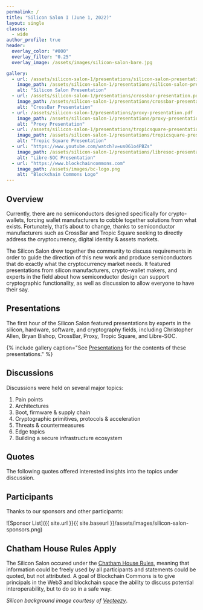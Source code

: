 ```yaml
---
permalink: /
title: "Silicon Salon I (June 1, 2022)"
layout: single
classes:
  - wide
author_profile: true
header:
  overlay_color: "#000"
  overlay_filter: "0.25"
  overlay_image: /assets/images/silicon-salon-bare.jpg

gallery:
  - url: /assets/silicon-salon-1/presentations/silicon-salon-presentation.pdf
    image_path: /assets/silicon-salon-1/presentations/silicon-salon-presentation.jpg
    alt: "Silicon Salon Presentation"
  - url: /assets/silicon-salon-1/presentations/crossbar-presentation.pdf
    image_path: /assets/silicon-salon-1/presentations/crossbar-presentation.jpg
    alt: "CrossBar Presentation"
  - url: /assets/silicon-salon-1/presentations/proxy-presentation.pdf
    image_path: /assets/silicon-salon-1/presentations/proxy-presentation.jpg
    alt: "Proxy Presentation"
  - url: /assets/silicon-salon-1/presentations/tropicsquare-presentation.pdf
    image_path: /assets/silicon-salon-1/presentations/tropicsquare-presentation.jpg
    alt: "Tropic Square Presentation"
  - url: "https://www.youtube.com/watch?v=us061o4PBZs"
    image_path: /assets/silicon-salon-1/presentations/libresoc-presentation.jpg
    alt: "Libre-SOC Presentation"
  - url: "https://www.blockchaincommons.com"
    image_path: /assets/images/bc-logo.png
    alt: "Blockchain Commons Logo"
---
```


## Overview

Currently, there are no semiconductors designed specifically for crypto-wallets, forcing wallet manufacturers to cobble together solutions from what exists. Fortunately, that’s about to change, thanks to semiconductor manufacturers such as CrossBar and Tropic Square seeking to directly address the cryptocurrency,  digital identity & assets markets. 

The Silicon Salon drew together the community to discuss requirements in order to guide the direction of this new work and produce semiconductors that do exactly what the cryptocurrency market needs. It featured presentations from silicon manufacturers, crypto-wallet makers, and experts in the field about how semiconductor design can support cryptographic functionality, as well as discussion to allow everyone to have their say.

## Presentations

The first hour of the Silicon Salon featured presentations by experts in the silicon, hardware, software, and cryptography fields, including Christopher Allen, Bryan Bishop, CrossBar, Proxy, Tropic Square, and Libre-SOC.

{% include gallery caption="See [Presentations](/presentations/) for the contents of these presentations." %}

## Discussions

Discussions were held on several major topics:

1. Pain points
2. Architectures
3. Boot, firmware & supply chain
4. Cryptographic primitives, protocols & acceleration
5. Threats & countermeasures
6. Edge topics
7. Building a secure infrastructure ecosystem

## Quotes

The following quotes offered interested insights into the topics under discussion.

## Participants

Thanks to our sponsors and other participants:

![Sponsor List]({{ site.url }}{{ site.baseurl }}/assets/images/silicon-salon-sponsors.png)

## Chatham House Rules Apply

The Silicon Salon occured under the [Chatham House Rules](https://www.chathamhouse.org/about-us/chatham-house-rule), meaning that information could be freely used by all participants and statements could be quoted, but not attributed. A goal of Blockchain Commons is to give principals in the Web3 and blockchain space the ability to discuss potential interoperability, but to do so in a safe way.

_Silicon background image courtesy of  [Vecteezy](https://www.vecteezy.com/vector-art/344822-printed-circuit-board-vector-illustration)_.
